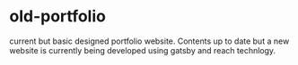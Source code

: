 # old-portfolio
current but basic designed portfolio website. Contents up to date but a new website is currently being developed using gatsby and reach technlogy.
